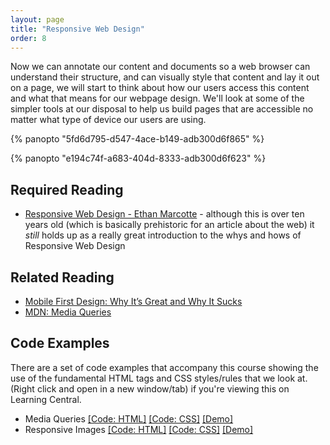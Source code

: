 ```yaml
---
layout: page
title: "Responsive Web Design"
order: 8
---
```


Now we can annotate our content and documents so a web browser can understand their structure, and can visually style that content and lay it out on a page, we will start to think about how our users access this content and what that means for our webpage design. We'll look at some of the simpler tools at our disposal to help us build pages that are accessible no matter what type of device our users are using.

{% panopto "5fd6d795-d547-4ace-b149-adb300d6f865" %}

{% panopto "e194c74f-a683-404d-8333-adb300d6f623" %}

## Required Reading

-   [Responsive Web Design - Ethan Marcotte](https://alistapart.com/article/responsive-web-design/) - although this is over ten years old (which is basically prehistoric for an article about the web) it _still_ holds up as a really great introduction to the whys and hows of Responsive Web Design

## Related Reading

-   [Mobile First Design: Why It’s Great and Why It Sucks](https://designshack.net/articles/css/mobilefirst/)
-   [MDN: Media Queries](https://developer.mozilla.org/en-US/docs/Web/CSS/Media_Queries)

## Code Examples

There are a set of code examples that accompany this course showing the use of the fundamental HTML tags and CSS styles/rules that we look at. (Right click and open in a new window/tab) if you're viewing this on Learning Central.

-   Media Queries [[Code: HTML]](https://github.com/martinjc/introduction-to-html-and-css/blob/master/src/examples/media-query/index.html) [[Code: CSS]](https://github.com/martinjc/introduction-to-html-and-css/blob/master/src/examples/media-query/css/style.css) [[Demo]](https://martinjc.github.io/introduction-to-html-and-css/examples/media-query/)
-   Responsive Images [[Code: HTML]](https://github.com/martinjc/introduction-to-html-and-css/blob/master/src/examples/responsive-images/index.html) [[Code: CSS]](https://github.com/martinjc/introduction-to-html-and-css/blob/master/src/examples/responsive-images/css/style.css) [[Demo]](https://martinjc.github.io/introduction-to-html-and-css/examples/responsive-images/)

